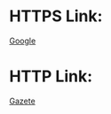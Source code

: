 # HTTPS Link: 
[Google](https://www.google.com/)

# HTTP Link: 
[Gazete](http://www.milliyet.com.tr)
